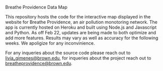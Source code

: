 Breathe Providence Data Map

This repository hosts the code for the interactive map displayed in the website for Breathe Providence, an air pollution monotoring network. The app is currently hosted on Heroku and built using Node.js and Javascript and Python. As off Feb 22, updates are being made to both optimize and add more features. Results may vary as well as accuracy for the following weeks. We apoligize for any inconvinience. 

For any inqueries about the source code please reach out to livia_gimenes@brown.edu, for inqueries about the project reach out to breatheprovidence@brown.edu.

